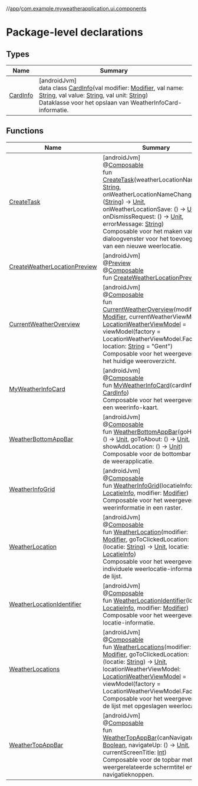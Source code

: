 //[app](../../index.md)/[com.example.myweatherapplication.ui.components](index.md)

# Package-level declarations

## Types

| Name | Summary |
|---|---|
| [CardInfo](-card-info/index.md) | [androidJvm]<br>data class [CardInfo](-card-info/index.md)(val modifier: [Modifier](https://developer.android.com/reference/kotlin/androidx/compose/ui/Modifier.html), val name: [String](https://kotlinlang.org/api/latest/jvm/stdlib/kotlin/-string/index.html), val value: [String](https://kotlinlang.org/api/latest/jvm/stdlib/kotlin/-string/index.html), val unit: [String](https://kotlinlang.org/api/latest/jvm/stdlib/kotlin/-string/index.html))<br>Dataklasse voor het opslaan van WeatherInfoCard-informatie. |

## Functions

| Name | Summary |
|---|---|
| [CreateTask](-create-task.md) | [androidJvm]<br>@[Composable](https://developer.android.com/reference/kotlin/androidx/compose/runtime/Composable.html)<br>fun [CreateTask](-create-task.md)(weatherLocationName: [String](https://kotlinlang.org/api/latest/jvm/stdlib/kotlin/-string/index.html), onWeatherLocationNameChanged: ([String](https://kotlinlang.org/api/latest/jvm/stdlib/kotlin/-string/index.html)) -&gt; [Unit](https://kotlinlang.org/api/latest/jvm/stdlib/kotlin/-unit/index.html), onWeatherLocationSave: () -&gt; [Unit](https://kotlinlang.org/api/latest/jvm/stdlib/kotlin/-unit/index.html), onDismissRequest: () -&gt; [Unit](https://kotlinlang.org/api/latest/jvm/stdlib/kotlin/-unit/index.html), errorMessage: [String](https://kotlinlang.org/api/latest/jvm/stdlib/kotlin/-string/index.html))<br>Composable voor het maken van een dialoogvenster voor het toevoegen van een nieuwe weerlocatie. |
| [CreateWeatherLocationPreview](-create-weather-location-preview.md) | [androidJvm]<br>@[Preview](https://developer.android.com/reference/kotlin/androidx/compose/ui/tooling/preview/Preview.html)<br>@[Composable](https://developer.android.com/reference/kotlin/androidx/compose/runtime/Composable.html)<br>fun [CreateWeatherLocationPreview](-create-weather-location-preview.md)() |
| [CurrentWeatherOverview](-current-weather-overview.md) | [androidJvm]<br>@[Composable](https://developer.android.com/reference/kotlin/androidx/compose/runtime/Composable.html)<br>fun [CurrentWeatherOverview](-current-weather-overview.md)(modifier: [Modifier](https://developer.android.com/reference/kotlin/androidx/compose/ui/Modifier.html), currentWeatherViewModel: [LocationWeatherViewModel](../com.example.myweatherapplication.ui.viewModel/-location-weather-view-model/index.md) = viewModel(factory = LocationWeatherViewModel.Factory), location: [String](https://kotlinlang.org/api/latest/jvm/stdlib/kotlin/-string/index.html) = &quot;Gent&quot;)<br>Composable voor het weergeven van het huidige weeroverzicht. |
| [MyWeatherInfoCard](-my-weather-info-card.md) | [androidJvm]<br>@[Composable](https://developer.android.com/reference/kotlin/androidx/compose/runtime/Composable.html)<br>fun [MyWeatherInfoCard](-my-weather-info-card.md)(cardInfo: [CardInfo](-card-info/index.md))<br>Composable voor het weergeven van een weerinfo-kaart. |
| [WeatherBottomAppBar](-weather-bottom-app-bar.md) | [androidJvm]<br>@[Composable](https://developer.android.com/reference/kotlin/androidx/compose/runtime/Composable.html)<br>fun [WeatherBottomAppBar](-weather-bottom-app-bar.md)(goHome: () -&gt; [Unit](https://kotlinlang.org/api/latest/jvm/stdlib/kotlin/-unit/index.html), goToAbout: () -&gt; [Unit](https://kotlinlang.org/api/latest/jvm/stdlib/kotlin/-unit/index.html), showAddLocation: () -&gt; [Unit](https://kotlinlang.org/api/latest/jvm/stdlib/kotlin/-unit/index.html))<br>Composable voor de bottombar van de weerapplicatie. |
| [WeatherInfoGrid](-weather-info-grid.md) | [androidJvm]<br>@[Composable](https://developer.android.com/reference/kotlin/androidx/compose/runtime/Composable.html)<br>fun [WeatherInfoGrid](-weather-info-grid.md)(locatieInfo: [LocatieInfo](../com.example.myweatherapplication.ui.model/-locatie-info/index.md), modifier: [Modifier](https://developer.android.com/reference/kotlin/androidx/compose/ui/Modifier.html))<br>Composable voor het weergeven van weerinformatie in een raster. |
| [WeatherLocation](-weather-location.md) | [androidJvm]<br>@[Composable](https://developer.android.com/reference/kotlin/androidx/compose/runtime/Composable.html)<br>fun [WeatherLocation](-weather-location.md)(modifier: [Modifier](https://developer.android.com/reference/kotlin/androidx/compose/ui/Modifier.html), goToClickedLocation: (locatie: [String](https://kotlinlang.org/api/latest/jvm/stdlib/kotlin/-string/index.html)) -&gt; [Unit](https://kotlinlang.org/api/latest/jvm/stdlib/kotlin/-unit/index.html), locatie: [LocatieInfo](../com.example.myweatherapplication.ui.model/-locatie-info/index.md))<br>Composable voor het weergeven van individuele weerlocatie-informatie in de lijst. |
| [WeatherLocationIdentifier](-weather-location-identifier.md) | [androidJvm]<br>@[Composable](https://developer.android.com/reference/kotlin/androidx/compose/runtime/Composable.html)<br>fun [WeatherLocationIdentifier](-weather-location-identifier.md)(locatie: [LocatieInfo](../com.example.myweatherapplication.ui.model/-locatie-info/index.md), modifier: [Modifier](https://developer.android.com/reference/kotlin/androidx/compose/ui/Modifier.html))<br>Composable voor het weergeven van locatie-informatie. |
| [WeatherLocations](-weather-locations.md) | [androidJvm]<br>@[Composable](https://developer.android.com/reference/kotlin/androidx/compose/runtime/Composable.html)<br>fun [WeatherLocations](-weather-locations.md)(modifier: [Modifier](https://developer.android.com/reference/kotlin/androidx/compose/ui/Modifier.html), goToClickedLocation: (locatie: [String](https://kotlinlang.org/api/latest/jvm/stdlib/kotlin/-string/index.html)) -&gt; [Unit](https://kotlinlang.org/api/latest/jvm/stdlib/kotlin/-unit/index.html), locationWeatherViewModel: [LocationWeatherViewModel](../com.example.myweatherapplication.ui.viewModel/-location-weather-view-model/index.md) = viewModel(factory = LocationWeatherViewModel.Factory))<br>Composable voor het weergeven van de lijst met opgeslagen weerlocaties. |
| [WeatherTopAppBar](-weather-top-app-bar.md) | [androidJvm]<br>@[Composable](https://developer.android.com/reference/kotlin/androidx/compose/runtime/Composable.html)<br>fun [WeatherTopAppBar](-weather-top-app-bar.md)(canNavigateBack: [Boolean](https://kotlinlang.org/api/latest/jvm/stdlib/kotlin/-boolean/index.html), navigateUp: () -&gt; [Unit](https://kotlinlang.org/api/latest/jvm/stdlib/kotlin/-unit/index.html), currentScreenTitle: [Int](https://kotlinlang.org/api/latest/jvm/stdlib/kotlin/-int/index.html))<br>Composable voor de topbar met weergerelateerde schermtitel en navigatieknoppen. |
